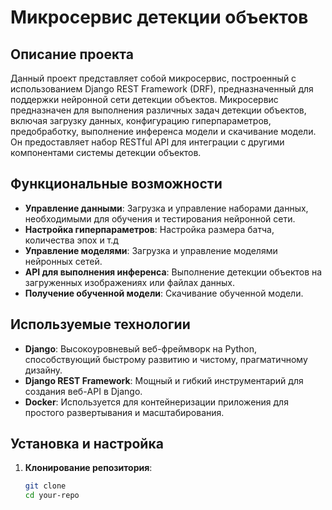 # Микросервис детекции объектов

## Описание проекта

Данный проект представляет собой микросервис, построенный с использованием Django REST Framework (DRF), предназначенный для поддержки нейронной сети детекции объектов. Микросервис предназначен для выполнения различных задач  детекции объектов, включая загрузку данных, конфигурацию гиперпараметров, предобработку, выполнение инференса модели и скачивание модели. Он предоставляет набор RESTful API для интеграции с другими компонентами системы детекции объектов.

## Функциональные возможности

- **Управление данными**: Загрузка и управление наборами данных, необходимыми для обучения и тестирования нейронной сети.
- **Настройка гиперпараметров**: Настройка размера батча, количества эпох и т.д
- **Управление моделями**: Загрузка и управление  моделями нейронных сетей.
- **API для выполнения инференса**: Выполнение детекции объектов на загруженных изображениях или файлах данных.
- **Получение обученной модели**: Скачивание обученной модели.

## Используемые технологии

- **Django**: Высокоуровневый веб-фреймворк на Python, способствующий быстрому развитию и чистому, прагматичному дизайну.
- **Django REST Framework**: Мощный и гибкий инструментарий для создания веб-API в Django.
- **Docker**: Используется для контейнеризации приложения для простого развертывания и масштабирования.

## Установка и настройка

1. **Клонирование репозитория**:
   ```bash
   git clone 
   cd your-repo
